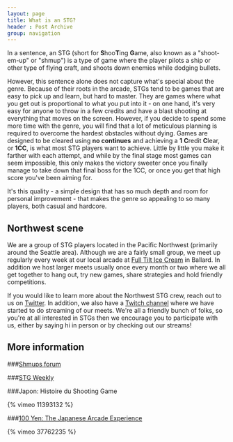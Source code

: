```yaml
---
layout: page
title: What is an STG?
header : Post Archive
group: navigation
---
```


In a sentence, an STG (short for **S**hoo**T**ing **G**ame, also known as a "shoot-em-up" or "shmup")
is a type of game where the player pilots a ship or other type of flying craft, and shoots down
enemies while dodging bullets.

However, this sentence alone does not capture what's special about the genre. Because of their roots
in the arcade, STGs tend to be games that are easy to pick up and learn, but hard to master. They
are games where what you get out is proportional to what you put into it - on one hand, it's very
easy for anyone to throw in a few credits and have a blast shooting at everything that moves on the
screen. However, if you decide to spend some more time with the genre, you will find that a lot of
meticulous planning is required to overcome the hardest obstacles without dying. Games are designed
to be cleared using **no continues** and achieving a **1** **C**redit **C**lear, or **1CC**, is what
most STG players want to achieve. Little by little you make it farther with each attempt, and while
by the final stage most games can seem impossible, this only makes the victory sweeter once you
finally manage to take down that final boss for the 1CC, or once you get that high score you've been
aiming for.

It's this quality - a simple design that has so much depth and room for personal improvement - that
makes the genre so appealing to so many players, both casual and hardcore.

Northwest scene
---------------

We are a group of STG players located in the Pacific Northwest (primarily around the Seattle
area). Although we are a fairly small group, we meet up regularly every week at our local arcade at
[Full Tilt Ice Cream](/ft/) in Ballard. In addition
we host larger meets usually once every month or two where we all get together to hang out, try new
games, share strategies and hold friendly competitions.

If you would like to learn more about the Northwest STG crew, reach out to us on
[Twitter](http://twitter.com/nwstg). In addition, we also have a
[Twitch channel](http://twitch.tv/pdp80) where we have started to do streaming of our meets. We're
all a friendly bunch of folks, so you're at all interested in STGs then we encourage you to
participate with us, either by saying hi in person or by checking out our streams!

More information
-------------------

###[Shmups forum](http://shmups.system11.org)

###[STG Weekly](http://stgweekly.wordpress.com/)

###Japon: Histoire du Shooting Game

{% vimeo 11393132 %}

###[100 Yen: The Japanese Arcade Experience](http://100yenfilm.com)

{% vimeo 37762235 %}
